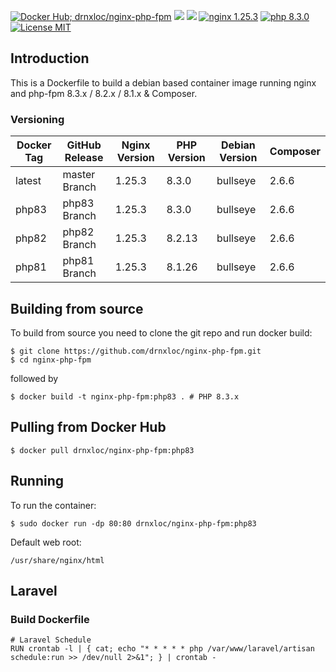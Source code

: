 [![Docker Hub; drnxloc/nginx-php-fpm](https://img.shields.io/badge/docker%20hub-drnxloc%2Fnginx--php--fpm-blue.svg?&logo=docker&style=for-the-badge)](https://hub.docker.com/r/drnxloc/nginx-php-fpm/) [![](https://badges.weareopensource.me/docker/pulls/drnxloc/nginx-php-fpm?style=for-the-badge)](https://hub.docker.com/r/drnxloc/nginx-php-fpm/) [![](https://img.shields.io/docker/image-size/drnxloc/nginx-php-fpm/latest?style=for-the-badge)](https://hub.docker.com/r/drnxloc/nginx-php-fpm/) [![nginx 1.25.3](https://img.shields.io/badge/nginx-1.25.3-brightgreen.svg?&logo=nginx&logoColor=white&style=for-the-badge)](https://nginx.org/en/CHANGES) [![php 8.3.0](https://img.shields.io/badge/php--fpm-8.3.0-blue.svg?&logo=php&logoColor=white&style=for-the-badge)](https://secure.php.net/releases/8_3_0.php) [![License MIT](https://img.shields.io/badge/license-MIT-blue.svg?&style=for-the-badge)](https://github.com/drnxloc/nginx-php-fpm/blob/master/LICENSE)

## Introduction

This is a Dockerfile to build a debian based container image running nginx and php-fpm 8.3.x / 8.2.x / 8.1.x & Composer.

### Versioning

| Docker Tag | GitHub Release | Nginx Version | PHP Version | Debian Version | Composer |
| ---------- | -------------- | ------------- | ----------- | -------------- | -------- |
| latest     | master Branch  | 1.25.3        | 8.3.0       | bullseye       | 2.6.6    |
| php83      | php83 Branch   | 1.25.3        | 8.3.0       | bullseye       | 2.6.6    |
| php82      | php82 Branch   | 1.25.3        | 8.2.13      | bullseye       | 2.6.6    |
| php81      | php81 Branch   | 1.25.3        | 8.1.26      | bullseye       | 2.6.6    |

## Building from source

To build from source you need to clone the git repo and run docker build:

```
$ git clone https://github.com/drnxloc/nginx-php-fpm.git
$ cd nginx-php-fpm
```

followed by

```
$ docker build -t nginx-php-fpm:php83 . # PHP 8.3.x
```

## Pulling from Docker Hub

```
$ docker pull drnxloc/nginx-php-fpm:php83
```

## Running

To run the container:

```
$ sudo docker run -dp 80:80 drnxloc/nginx-php-fpm:php83
```

Default web root:

```
/usr/share/nginx/html
```

## Laravel

### Build Dockerfile

```docker
# Laravel Schedule
RUN crontab -l | { cat; echo "* * * * * php /var/www/laravel/artisan schedule:run >> /dev/null 2>&1"; } | crontab -
```
